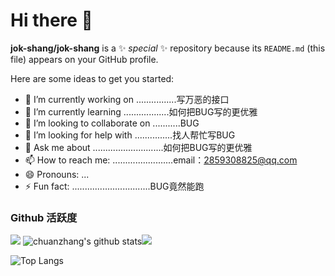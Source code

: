# Hi there 👋

**jok-shang/jok-shang** is a ✨ _special_ ✨ repository because its `README.md` (this file) appears on your GitHub profile.

Here are some ideas to get you started:

- 🔭 I’m currently working on ................写万恶的接口
- 🌱 I’m currently learning ..................如何把BUG写的更优雅
- 👯 I’m looking to collaborate on ...........BUG
- 🤔 I’m looking for help with ...............找人帮忙写BUG
- 💬 Ask me about ............................如何把BUG写的更优雅
- 📫 How to reach me: ........................email：2859308825@qq.com
- 😄 Pronouns: ...
- ⚡ Fun fact: ...............................BUG竟然能跑
### Github 活跃度

[![](https://activity-graph.herokuapp.com/graph?username=jok-shang&theme=dracula)](https://github.com/ashutosh00710/github-readme-activity-graph)
![chuanzhang's github stats](https://github-readme-stats.vercel.app/api?username=jok-shang&show_icons=true&theme=vue)![](https://github-readme-stats.vercel.app/api/top-langs/?username=jok-shang&layout=compact&langs_count=6)

![Top Langs](https://github-readme-stats.vercel.app/api/top-langs/?username=jok-shang&langs_count=6)

